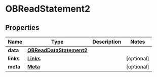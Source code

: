 
# OBReadStatement2

## Properties
Name | Type | Description | Notes
------------ | ------------- | ------------- | -------------
**data** | [**OBReadDataStatement2**](OBReadDataStatement2.md) |  | 
**links** | [**Links**](Links.md) |  |  [optional]
**meta** | [**Meta**](Meta.md) |  |  [optional]



